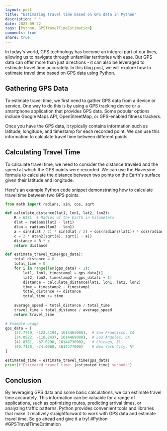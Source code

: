 ```yaml
---
layout: post
title: "Estimating travel time based on GPS data in Python"
description: " "
date: 2023-09-22
tags: [Python, GPSTravelTimeEstimation]
comments: true
share: true
---
```


In today's world, GPS technology has become an integral part of our lives, allowing us to navigate through unfamiliar territories with ease. But GPS data can offer more than just directions - it can also be leveraged to estimate travel time accurately. In this blog post, we will explore how to estimate travel time based on GPS data using Python.

## Gathering GPS Data

To estimate travel time, we first need to gather GPS data from a device or service. One way to do this is by using a GPS tracking device or a smartphone application that provides GPS data. Some popular options include Google Maps API, OpenStreetMap, or GPS-enabled fitness trackers.

Once you have the GPS data, it typically contains information such as latitude, longitude, and timestamp for each recorded point. We can use this information to calculate travel time between different points.

## Calculating Travel Time

To calculate travel time, we need to consider the distance traveled and the speed at which the GPS points were recorded. We can use the Haversine formula to calculate the distance between two points on the Earth's surface given their latitude and longitude.

Here's an example Python code snippet demonstrating how to calculate travel time between two GPS points:

```python
from math import radians, sin, cos, sqrt

def calculate_distance(lat1, lon1, lat2, lon2):
    R = 6371  # Radius of the Earth in kilometers
    dlat = radians(lat2 - lat1)
    dlon = radians(lon2 - lon1)
    a = sin(dlat / 2) * sin(dlat / 2) + cos(radians(lat1)) * cos(radians(lat2)) * sin(dlon / 2) * sin(dlon / 2)
    c = 2 * atan2(sqrt(a), sqrt(1 - a))
    distance = R * c
    return distance

def estimate_travel_time(gps_data):
    total_distance = 0
    total_time = 0
    for i in range(len(gps_data) - 1):
        lat1, lon1, timestamp1 = gps_data[i]
        lat2, lon2, timestamp2 = gps_data[i + 1]
        distance = calculate_distance(lat1, lon1, lat2, lon2)
        time = timestamp2 - timestamp1
        total_distance += distance
        total_time += time
    
    average_speed = total_distance / total_time
    travel_time = total_distance / average_speed
    return travel_time

# Example usage
gps_data = [
    (37.7749, -122.4194, 1614465000),  # San Francisco, CA
    (34.0522, -118.2437, 1614469000),  # Los Angeles, CA
    (41.8781, -87.6298, 1614473000),   # Chicago, IL
    (40.7128, -74.0060, 1614477000)    # New York City, NY
]

estimated_time = estimate_travel_time(gps_data)
print(f"Estimated travel time: {estimated_time} seconds")
```

## Conclusion

By leveraging GPS data and some basic calculations, we can estimate travel time accurately. This information can be valuable for a range of applications, such as optimizing routes, predicting arrival times, or analyzing traffic patterns. Python provides convenient tools and libraries that make it relatively straightforward to work with GPS data and estimate travel time. So go ahead and give it a try! #Python #GPSTravelTimeEstimation